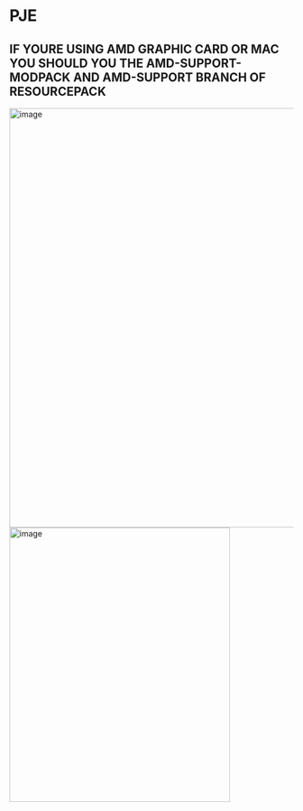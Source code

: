 # PJE

## IF YOURE USING AMD GRAPHIC CARD OR MAC YOU SHOULD YOU THE AMD-SUPPORT-MODPACK AND AMD-SUPPORT BRANCH OF RESOURCEPACK
<img width="678" height="743" alt="image" src="https://github.com/user-attachments/assets/edaf5483-577f-4f88-8edb-3b023c038820" />
<img width="391" height="486" alt="image" src="https://github.com/user-attachments/assets/729854dc-ad02-4870-8ec7-81f13dec14d0" />

